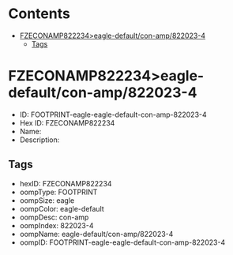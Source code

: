 



Contents
========

* [FZECONAMP822234>eagle-default/con-amp/822023-4](#fzeconamp822234eagle-defaultcon-amp822023-4)
	* [Tags](#tags)

# FZECONAMP822234>eagle-default/con-amp/822023-4

- ID: FOOTPRINT-eagle-eagle-default-con-amp-822023-4
- Hex ID: FZECONAMP822234
- Name: 
- Description: 

## Tags

- hexID: FZECONAMP822234
- oompType: FOOTPRINT
- oompSize: eagle
- oompColor: eagle-default
- oompDesc: con-amp
- oompIndex: 822023-4
- oompName: eagle-default/con-amp/822023-4
- oompID: FOOTPRINT-eagle-eagle-default-con-amp-822023-4
